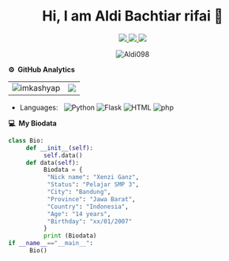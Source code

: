 <!--![](https://github.com/Aldi098/Aldi098/blob/main/20220122_162251.jpg)-->
<p align="center"> <h1 align="center"> Hi, I am Aldi Bachtiar rifai 👋</h1> </p>
<p align="center">
<a href="https://youtube.com/channel/UCznrNUtKu0uDqt2AT8N93-Q"><img src="https://img.shields.io/badge/YouTube-D14836?style=for-the-badge&logo=YouTube&logoColor=white"/> </a>
<a href="https://github.com/Aldi098/"><img src="https://img.shields.io/badge/-Github-FFA116?style=for-the-badge&logo=Github&logoColor=black"/> </a>
<a href="https://www.instagram.com/"><img src="https://img.shields.io/badge/Instagram-E4405F?style=for-the-badge&logo=instagram&logoColor=white"/> </a>
</p>

<p align="center"> <img src="https://komarev.com/ghpvc/?username=Aldi098&label=Profile%20views&color=0e75b6&style=flat" alt="Aldi098"/></p>


**⚙️ &nbsp;GitHub Analytics**
<table style="width:100%">
  <tr>
    <td> <img src="https://github-readme-stats.vercel.app/api?username=Aldi098&show_icons=true&theme=dark&locale=en&hide_border=true" alt="imkashyap" /></td>
    <td><img src="https://github-readme-stats.vercel.app/api/top-langs/?username=Aldi098&theme=dark&hide_border=true&layout=compact"></td>
  </tr>
</table>

- Languages: &nbsp;
  ![Python](https://img.shields.io/badge/-Python-333333?style=flat&logo=Python&logoColor=007ACC)
  ![Flask](https://img.shields.io/badge/-Flask-333333?style=flat&logo=Flask&logoColor=007ACC)
  ![HTML](https://img.shields.io/badge/-HTML-333333?style=flat&logo=HTML5)
  ![php](https://img.shields.io/badge/-php-333333?style=flat&logo=php&logoColor=1572B6)

**💻 &nbsp;My Biodata**
```python
class Bio:
     def __init__(self):
          self.data()
     def data(self):
          Biodata = {
           "Nick name": "Xenzi Ganz",
           "Status": "Pelajar SMP 3",
           "City": "Bandung",
           "Province": "Jawa Barat",
           "Country": "Indonesia",
           "Age": "14 years",
           "Birthday": "xx/01/2007"
          } 
          print (Biodata)
if __name__=="__main__":
      Bio()
```
